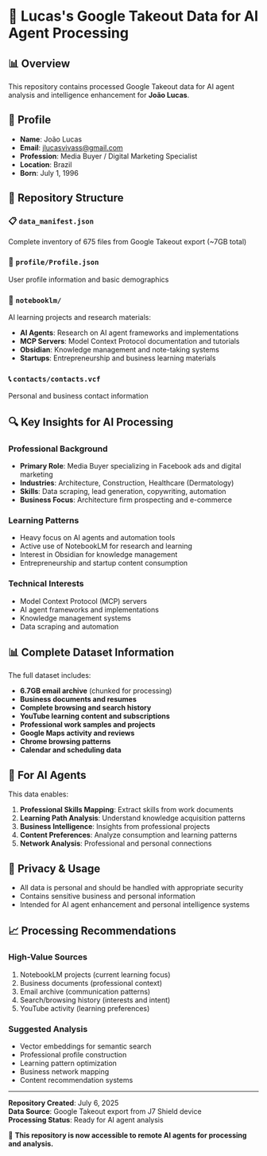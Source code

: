 # 🧠 Lucas's Google Takeout Data for AI Agent Processing

## 📊 Overview
This repository contains processed Google Takeout data for AI agent analysis and intelligence enhancement for **João Lucas**.

## 👤 Profile
- **Name**: João Lucas
- **Email**: jlucasvivass@gmail.com
- **Profession**: Media Buyer / Digital Marketing Specialist
- **Location**: Brazil
- **Born**: July 1, 1996

## 📁 Repository Structure

### 📋 `data_manifest.json`
Complete inventory of 675 files from Google Takeout export (~7GB total)

### 👤 `profile/Profile.json`
User profile information and basic demographics

### 🤖 `notebooklm/`
AI learning projects and research materials:
- **AI Agents**: Research on AI agent frameworks and implementations
- **MCP Servers**: Model Context Protocol documentation and tutorials
- **Obsidian**: Knowledge management and note-taking systems
- **Startups**: Entrepreneurship and business learning materials

### 📞 `contacts/contacts.vcf`
Personal and business contact information

## 🔍 Key Insights for AI Processing

### Professional Background
- **Primary Role**: Media Buyer specializing in Facebook ads and digital marketing
- **Industries**: Architecture, Construction, Healthcare (Dermatology)
- **Skills**: Data scraping, lead generation, copywriting, automation
- **Business Focus**: Architecture firm prospecting and e-commerce

### Learning Patterns
- Heavy focus on AI agents and automation tools
- Active use of NotebookLM for research and learning
- Interest in Obsidian for knowledge management
- Entrepreneurship and startup content consumption

### Technical Interests
- Model Context Protocol (MCP) servers
- AI agent frameworks and implementations
- Knowledge management systems
- Data scraping and automation

## 📊 Complete Dataset Information

The full dataset includes:
- **6.7GB email archive** (chunked for processing)
- **Business documents and resumes**
- **Complete browsing and search history**
- **YouTube learning content and subscriptions**
- **Professional work samples and projects**
- **Google Maps activity and reviews**
- **Chrome browsing patterns**
- **Calendar and scheduling data**

## 🚀 For AI Agents

This data enables:
1. **Professional Skills Mapping**: Extract skills from work documents
2. **Learning Path Analysis**: Understand knowledge acquisition patterns
3. **Business Intelligence**: Insights from professional projects
4. **Content Preferences**: Analyze consumption and learning patterns
5. **Network Analysis**: Professional and personal connections

## 🔐 Privacy & Usage
- All data is personal and should be handled with appropriate security
- Contains sensitive business and personal information
- Intended for AI agent enhancement and personal intelligence systems

## 📈 Processing Recommendations

### High-Value Sources
1. NotebookLM projects (current learning focus)
2. Business documents (professional context)
3. Email archive (communication patterns)
4. Search/browsing history (interests and intent)
5. YouTube activity (learning preferences)

### Suggested Analysis
- Vector embeddings for semantic search
- Professional profile construction
- Learning pattern optimization
- Business network mapping
- Content recommendation systems

---

**Repository Created**: July 6, 2025  
**Data Source**: Google Takeout export from J7 Shield device  
**Processing Status**: Ready for AI agent analysis  

🤖 **This repository is now accessible to remote AI agents for processing and analysis.**
